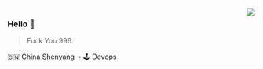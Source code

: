 <img align="right" src="https://github-readme-stats.vercel.app/api?username=dubaoquan404&show_icons=true&hide_title=true" />

### Hello 👋

> Fuck You 996.

🇨🇳 China Shenyang ・🕹 Devops

